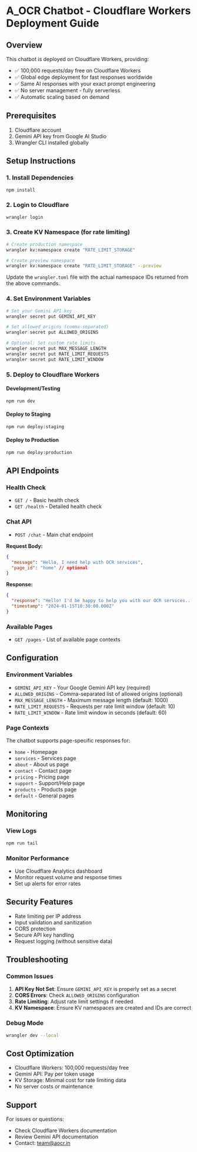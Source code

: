 # A_OCR Chatbot - Cloudflare Workers Deployment Guide

## Overview
This chatbot is deployed on Cloudflare Workers, providing:
- ✅ 100,000 requests/day free on Cloudflare Workers
- ✅ Global edge deployment for fast responses worldwide
- ✅ Same AI responses with your exact prompt engineering
- ✅ No server management - fully serverless
- ✅ Automatic scaling based on demand

## Prerequisites
1. Cloudflare account
2. Gemini API key from Google AI Studio
3. Wrangler CLI installed globally

## Setup Instructions

### 1. Install Dependencies
```bash
npm install
```

### 2. Login to Cloudflare
```bash
wrangler login
```

### 3. Create KV Namespace (for rate limiting)
```bash
# Create production namespace
wrangler kv:namespace create "RATE_LIMIT_STORAGE"

# Create preview namespace
wrangler kv:namespace create "RATE_LIMIT_STORAGE" --preview
```

Update the `wrangler.toml` file with the actual namespace IDs returned from the above commands.

### 4. Set Environment Variables
```bash
# Set your Gemini API key
wrangler secret put GEMINI_API_KEY

# Set allowed origins (comma-separated)
wrangler secret put ALLOWED_ORIGINS

# Optional: Set custom rate limits
wrangler secret put MAX_MESSAGE_LENGTH
wrangler secret put RATE_LIMIT_REQUESTS
wrangler secret put RATE_LIMIT_WINDOW
```

### 5. Deploy to Cloudflare Workers

#### Development/Testing
```bash
npm run dev
```

#### Deploy to Staging
```bash
npm run deploy:staging
```

#### Deploy to Production
```bash
npm run deploy:production
```

## API Endpoints

### Health Check
- `GET /` - Basic health check
- `GET /health` - Detailed health check

### Chat API
- `POST /chat` - Main chat endpoint

**Request Body:**
```json
{
  "message": "Hello, I need help with OCR services",
  "page_id": "home" // optional
}
```

**Response:**
```json
{
  "response": "Hello! I'd be happy to help you with our OCR services...",
  "timestamp": "2024-01-15T10:30:00.000Z"
}
```

### Available Pages
- `GET /pages` - List of available page contexts

## Configuration

### Environment Variables
- `GEMINI_API_KEY` - Your Google Gemini API key (required)
- `ALLOWED_ORIGINS` - Comma-separated list of allowed origins (optional)
- `MAX_MESSAGE_LENGTH` - Maximum message length (default: 1000)
- `RATE_LIMIT_REQUESTS` - Requests per rate limit window (default: 10)
- `RATE_LIMIT_WINDOW` - Rate limit window in seconds (default: 60)

### Page Contexts
The chatbot supports page-specific responses for:
- `home` - Homepage
- `services` - Services page
- `about` - About us page
- `contact` - Contact page
- `pricing` - Pricing page
- `support` - Support/Help page
- `products` - Products page
- `default` - General pages

## Monitoring

### View Logs
```bash
npm run tail
```

### Monitor Performance
- Use Cloudflare Analytics dashboard
- Monitor request volume and response times
- Set up alerts for error rates

## Security Features
- Rate limiting per IP address
- Input validation and sanitization
- CORS protection
- Secure API key handling
- Request logging (without sensitive data)

## Troubleshooting

### Common Issues
1. **API Key Not Set**: Ensure `GEMINI_API_KEY` is properly set as a secret
2. **CORS Errors**: Check `ALLOWED_ORIGINS` configuration
3. **Rate Limiting**: Adjust rate limit settings if needed
4. **KV Namespace**: Ensure KV namespaces are created and IDs are correct

### Debug Mode
```bash
wrangler dev --local
```

## Cost Optimization
- Cloudflare Workers: 100,000 requests/day free
- Gemini API: Pay per token usage
- KV Storage: Minimal cost for rate limiting data
- No server costs or maintenance

## Support
For issues or questions:
- Check Cloudflare Workers documentation
- Review Gemini API documentation
- Contact: team@aocr.in
